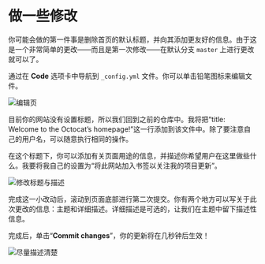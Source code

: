 # 做一些修改

你可能会做的第一件事是删除首页的默认标题，并向其添加更友好的信息。由于这是一个非常简单的更改——而且是第一次修改——在默认分支 `master` 上进行更改就可以了。

通过在 **Code** 选项卡中导航到 `_config.yml` 文件。你可以单击铅笔图标来编辑文件。

![&#x7F16;&#x8F91;&#x9875;](https://guides.github.com/features/pages/edit-file.png)

目前你的网站没有设置标题，所以我们回到之前的仓库中。我将把“title: Welcome to the Octocat’s homepage!”这一行添加到该文件中。除了要注意自己的用户名，可以随意执行相同的操作。

在这个标题下，你可以添加有关页面用途的信息，并描述你希望用户在这里做些什么。我要将我自己的设置为“将此网站加入书签以关注我的项目更新”。

![&#x4FEE;&#x6539;&#x6807;&#x9898;&#x4E0E;&#x63CF;&#x8FF0;](https://guides.github.com/features/pages/change-title-description.png)

完成这一小改动后，滚动到页面底部进行第二次提交。你有两个地方可以写关于此次更改的信息：主题和详细描述。详细描述是可选的，让我们在主题中留下描述性信息。

完成后，单击“**Commit changes**”，你的更新将在几秒钟后生效！

![&#x5C3D;&#x91CF;&#x63CF;&#x8FF0;&#x6E05;&#x695A;](https://guides.github.com/features/pages/commit-messages-matter.png)

